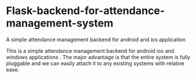 # Flask-backend-for-attendance-management-system
A simple attendance management backend for android and ios application 

This is a simple attendance management backend for android ios and windows applications . The major advantage is that the entire system is fully pluggable and we can easily attach it to any existing systems with relative ease.

